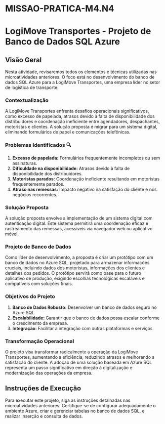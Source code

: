 # MISSAO-PRATICA-M4.N4

# LogiMove Transportes - Projeto de Banco de Dados SQL Azure

## Visão Geral

Nesta atividade, revisaremos todos os elementos e técnicas utilizadas nas microatividades anteriores. O foco está no desenvolvimento do banco de dados SQL Azure para a LogiMove Transportes, uma empresa líder no setor de logística de transporte.

### Contextualização

A LogiMove Transportes enfrenta desafios operacionais significativos, como excesso de papelada, atrasos devido à falta de disponibilidade dos distribuidores e coordenação ineficiente entre agendadores, despachantes, motoristas e clientes. A solução proposta é migrar para um sistema digital, eliminando formulários de papel e comunicações telefônicas.

### Problemas Identificados 🔍

1. **Excesso de papelada:** Formulários frequentemente incompletos ou sem assinaturas.
2. **Dificuldade na disponibilidade:** Atrasos devido à falta de disponibilidade dos distribuidores.
3. **Motoristas parados:** Coordenação ineficiente resultando em motoristas frequentemente parados.
4. **Atraso nas remessas:** Impacto negativo na satisfação do cliente e nos negócios recorrentes.

### Solução Proposta

A solução proposta envolve a implementação de um sistema digital com autenticação digital. Este sistema permitirá uma coordenação eficaz e rastreamento das remessas, acessíveis via navegador web ou aplicativo móvel.

### Projeto de Banco de Dados

Como líder de desenvolvimento, a proposta é criar um protótipo com um banco de dados no Azure SQL, projetado para armazenar informações cruciais, incluindo dados dos motoristas, informações dos clientes e detalhes dos pedidos. O protótipo servirá como base para o futuro aplicativo de produção, exigindo escolhas tecnológicas escaláveis e compatíveis com soluções finais.

### Objetivos do Projeto

1. **Banco de Dados Robusto:** Desenvolver um banco de dados seguro no Azure SQL.
2. **Escalabilidade:** Garantir que o banco de dados possa escalar conforme o crescimento da empresa.
3. **Integração:** Facilitar a integração com outras plataformas e serviços.

### Transformação Operacional

O projeto visa transformar radicalmente a operação da LogiMove Transportes, aumentando a eficiência, reduzindo atrasos e melhorando a satisfação do cliente. A adoção de uma solução baseada em Azure SQL representa um passo significativo em direção à digitalização e modernização das operações da empresa.

## Instruções de Execução

Para executar este projeto, siga as instruções detalhadas nas microatividades anteriores. Certifique-se de configurar adequadamente o ambiente Azure, criar e gerenciar tabelas no banco de dados SQL, e realizar inserção e consulta de dados.

